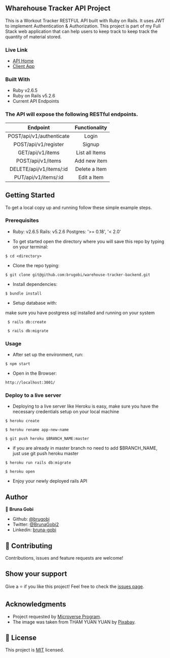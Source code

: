 ## Wharehouse Tracker API Project

This is a Workout Tracker RESTFUL API built with Ruby on Rails. It uses JWT to implement Authentication & Authorization. This project is part of my Full Stack web application that can help users to keep track to keep track the quantity of material stored.

### Live Link

- [API Home](https://warehouse-api-backend.herokuapp.com/api/v1/items)
- [Client App](https://brugobi.github.io/warehouse-tracker-frontend/)


### Built With

- Ruby v2.6.5
- Ruby on Rails v5.2.6
- Current API Endpoints

### The API will expose the following RESTful endpoints.

| Endpoint | Functionality  |
| :---:   | :-: | 
| POST/api/v1/authenticate |Login
| POST/api/v1/register |Signup
| GET/api/v1/items | List all Items
| POST/api/v1/items | Add new item
| DELETE/api/v1/items/:id | Delete a Item
| PUT/api/v1/items/:id | Edit a Item |

## Getting Started

To get a local copy up and running follow these simple example steps.

### Prerequisites

 - Ruby: v2.6.5 Rails: v5.2.6 Postgres: '>= 0.18', '< 2.0'

 - To get started open the directory where you will save this repo by typing on your terminal:

```
$ cd <directory>
```

- Clone the repo typing:

```
$ git clone git@github.com:brugobi/warehouse-tracker-backend.git
```
- Install dependencies:

```
$ bundle install
```

- Setup database with:

make sure you have postgress sql installed and running on your system

```
 $ rails db:create
```

```
 $ rails db:migrate
```

### Usage

- After set up the environment, run:

```
$ npm start
```
- Open in the Browser:

```
http://localhost:3001/
```

### Deploy to a live server

 - Deploying to a live server like Heroku is easy, make sure you have the necessary credentials setup on your local machine

```
$ heroku create
```
```
$ heroku rename app-new-name
```
```
$ git push heroku $BRANCH_NAME:master 
```
- if you are already in master branch no need to add $BRANCH_NAME, just use git push heroku master

```
$ heroku run rails db:migrate
```
```
$ heroku open
```

- Enjoy your newly deployed rails API

## Author

👤 **Bruna Gobi**

- Github: [@brugobi](https://github.com/brugobi)
- Twitter: [@BrunaGobi2](https://twitter.com/BrunaGobi2)
- Linkedin: [bruna-gobi](https://www.linkedin.com/in/bruna-gobi/)

## 🤝 Contributing

Contributions, issues and feature requests are welcome!

## Show your support

Give a ⭐️ if you like this project!
Feel free to check the [issues page](issues/).

## Acknowledgments

- Project requested by [Microverse Program](https://www.microverse.org/).
- The image was taken from THAM YUAN YUAN by [Pixabay](https://pixabay.com/pt/).

## 📝 License

This project is [MIT](lic.url) licensed.
